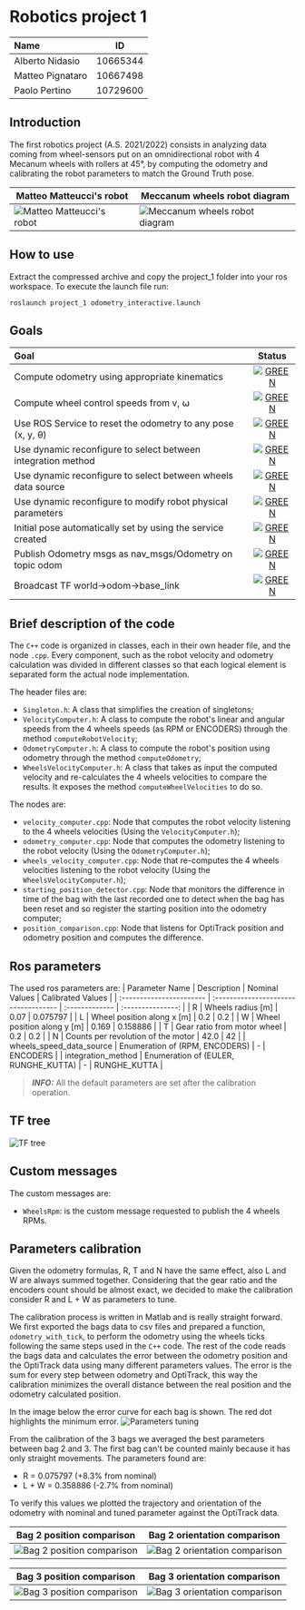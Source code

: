 # Robotics project 1

| Name             |    ID    |
| :--------------- | :------: |
| Alberto Nidasio  | 10665344 |
| Matteo Pignataro | 10667498 |
| Paolo Pertino    | 10729600 |

## Introduction
The first robotics project (A.S. 2021/2022) consists in analyzing data coming from wheel-sensors put on an omnidirectional robot with 4 Mecanum wheels with rollers at 45&deg;, by computing the odometry and calibrating the robot parameters to match the Ground Truth pose.

| Matteo Matteucci's robot                             | Meccanum wheels robot diagram                                                    |
| ---------------------------------------------------- | -------------------------------------------------------------------------------- |
| ![Matteo Matteucci's robot](assets/MM's%20robot.png) | ![Meccanum wheels robot diagram](assets/Meccanum%20wheels%20robot%20diagram.png) |

## How to use

Extract the compressed archive and copy the project_1 folder into your ros workspace.
To execute the launch file run:
```
roslaunch project_1 odometry_interactive.launch
```

## Goals
| Goal                                                                                          |                                                                                              Status                                                                                               |
| :-------------------------------------------------------------------------------------------- | :-----------------------------------------------------------------------------------------------------------------------------------------------------------------------------------------------: |
| Compute odometry using appropriate kinematics                                                 |    [![GREEN](https://via.placeholder.com/20/64dd17?text=+)](https://github.com/NidasioAlberto/robotics-2022-nidasio-pignataro-pertino/blob/master/src/project_1/src/shared/OdometryComputer.h)    |
| Compute wheel control speeds from v, ⍵                                                        | [![GREEN](https://via.placeholder.com/20/64dd17?text=+)](https://github.com/NidasioAlberto/robotics-2022-nidasio-pignataro-pertino/blob/master/src/project_1/src/shared/WheelsVelocityComputer.h) |
| Use ROS Service to reset the odometry to any pose (x, y, θ)                                   |      [![GREEN](https://via.placeholder.com/20/64dd17?text=+)](https://github.com/NidasioAlberto/robotics-2022-nidasio-pignataro-pertino/blob/master/src/project_1/srv/ResetStartingPose.srv)      |
| Use dynamic reconfigure to select between integration method                                  |   [![GREEN](https://via.placeholder.com/20/64dd17?text=+)](https://github.com/NidasioAlberto/robotics-2022-nidasio-pignataro-pertino/blob/master/src/project_1/cfg/odometryComputerParams.cfg)    |
| Use dynamic reconfigure to select between wheels data source                                  |   [![GREEN](https://via.placeholder.com/20/64dd17?text=+)](https://github.com/NidasioAlberto/robotics-2022-nidasio-pignataro-pertino/blob/master/src/project_1/cfg/velocityComputerParams.cfg)    |
| Use dynamic reconfigure to modify robot physical parameters                                   |   [![GREEN](https://via.placeholder.com/20/64dd17?text=+)](https://github.com/NidasioAlberto/robotics-2022-nidasio-pignataro-pertino/blob/master/src/project_1/cfg/velocityComputerParams.cfg)    |
| Initial pose automatically                                   set by using the service created | [![GREEN](https://via.placeholder.com/20/64dd17?text=+)](https://github.com/NidasioAlberto/robotics-2022-nidasio-pignataro-pertino/blob/master/src/project_1/src/starting_position_detector.cpp)  |
| Publish Odometry msgs as nav_msgs/Odometry on topic odom                                      |      [![GREEN](https://via.placeholder.com/20/64dd17?text=+)](https://github.com/NidasioAlberto/robotics-2022-nidasio-pignataro-pertino/blob/master/src/project_1/src/odometry_computer.cpp)      |
| Broadcast TF world->odom->base_link                                                           |      [![GREEN](https://via.placeholder.com/20/64dd17?text=+)](https://github.com/NidasioAlberto/robotics-2022-nidasio-pignataro-pertino/blob/master/src/project_1/src/odometry_computer.cpp)      |


## Brief description of the code

The `C++` code is organized in classes, each in their own header file, and the node `.cpp`.
Every component, such as the robot velocity and odometry calculation was divided in different classes so that each logical element is separated form the actual node implementation.

The header files are:
- `Singleton.h`: A class that simplifies the creation of singletons;
- `VelocityComputer.h`: A class to compute the robot's linear and angular speeds from the 4 wheels speeds (as RPM or ENCODERS) through the method `computeRobotVelocity`;
- `OdometryComputer.h`: A class to compute the robot's position using odometry through the method `computeOdometry`;
- `WheelsVelocityComputer.h`: A class that takes as input the computed velocity and re-calculates the 4 wheels velocities to compare the results. It exposes the method `computeWheelVelocities` to do so.

The nodes are:
- `velocity_computer.cpp`: Node that computes the robot velocity listening to the 4 wheels velocities (Using the `VelocityComputer.h`);
- `odometry_computer.cpp`: Node that computes the odometry listening to the robot velocity (Using the `OdometryComputer.h`);
- `wheels_velocity_computer.cpp`: Node that re-computes the 4 wheels velocities listening to the robot velocity (Using the `WheelsVelocityComputer.h`);
- `starting_position_detector.cpp`: Node that monitors the difference in time of the bag with the last recorded one to detect when the bag has been reset and so register the starting position into the odometry computer;
- `position_comparison.cpp`: Node that listens for OptiTrack position and odometry position and computes the difference.

## Ros parameters

The used ros parameters are:
| Parameter Name           | Description                          | Nominal Values | Calibrated Values |
| :----------------------- | :----------------------------------- | :------------- | :---------------: |
| R                        | Wheels radius [m]                    | 0.07           |     0.075797      |
| L                        | Wheel position along x [m]           | 0.2            |        0.2        |
| W                        | Wheel position along y [m]           | 0.169          |     0.158886      |
| T                        | Gear ratio from motor wheel          | 0.2            |        0.2        |
| N                        | Counts per revolution of the motor   | 42.0           |        42         |
| wheels_speed_data_source | Enumeration of (RPM, ENCODERS)       | -              |     ENCODERS      |
| integration_method       | Enumeration of (EULER, RUNGHE_KUTTA) | -              |   RUNGHE_KUTTA    |

> **_INFO:_** All the default parameters are set after the calibration operation.

## TF tree

![TF tree](assets/tftree.png)

## Custom messages

The custom messages are:
- `WheelsRpm`: is the custom message requested to publish the 4 wheels RPMs.

## Parameters calibration

Given the odometry formulas, R, T and N have the same effect, also L and W are always summed together. Considering that the gear ratio and the encoders count should be almost exact, we decided to make the calibration consider R and L + W as parameters to tune.

The calibration process is written in Matlab and is really straight forward. We first exported the bags data to csv files and prepared a function, `odometry_with_tick`, to perform the odometry using the wheels ticks following the same steps used in the `C++` code. The rest of the code reads the bags data and calculates the error between the odometry position and the OptiTrack data using many different parameters values. The error is the sum for every step between odometry and OptiTrack, this way the calibration minimizes the overall distance between the real position and the odometry calculated position.

In the image below the error curve for each bag is shown. The red dot highlights the minimum error.
![Parameters tuning](matlab/images/parameters_tuning.jpg)

From the calibration of the 3 bags we averaged the best parameters between bag 2 and 3. The first bag can't be counted mainly because it has only straight movements. The parameters found are:
- R = 0.075797 (+8.3% from nominal)
- L + W = 0.358886 (-2.7% from nominal)

To verify this values we plotted the trajectory and orientation of the odometry with nominal and tuned parameter against the OptiTrack data.

| Bag 2 position comparison                                                | Bag 2 orientation comparison                                                   |
| ------------------------------------------------------------------------ | ------------------------------------------------------------------------------ |
| ![Bag 2 position comparison](matlab/images/bag2_position_comparison.jpg) | ![Bag 2 orientation comparison](matlab/images/bag2_orientation_comparison.jpg) |

| Bag 3 position comparison                                                | Bag 3 orientation comparison                                                   |
| ------------------------------------------------------------------------ | ------------------------------------------------------------------------------ |
| ![Bag 3 position comparison](matlab/images/bag3_position_comparison.jpg) | ![Bag 3 orientation comparison](matlab/images/bag3_orientation_comparison.jpg) |